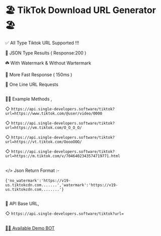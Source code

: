 # 🏖 TikTok Download URL Generator 🏖

✅  All Type Tiktok URL Supported !!!

🔰 JSON Type Results ( Response:200 )

☘️ With Watermark & Without Wartermark

🚀 More Fast Response  ( 150ms )

🎲 One Line URL Requests

##

💁‍♂️ Example Methods ,

◇ `https://api.single-developers.software/tiktok?url=https://www.tiktok.com/@user/video/0000`

◇ `https://api.single-developers.software/tiktok?url=https://vm.tiktok.com/O_O_O_O/`

◇ `https://api.single-developers.software/tiktok?url=https://vt.tiktok.com/OoooOOO/`

◇ `https://api.single-developers.software/tiktok?url=https://m.tiktok.com/v/7046402343574719771.html`

##

</> Json Return Format :-</br></br>  `{'no_watermark':'https://v19-us.tiktokcdn.com.......','watermark':'https://v19-us.tiktokcdn.com........'}`

##

🔰 API Base URL,

◇ `https://api.single-developers.software/tiktok?url=`

##

[🙆‍♂️ Available Demo BOT](https://t.me/The_Shazam_BOT)
